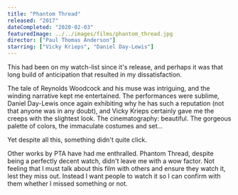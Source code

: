 ```yaml
---
title: "Phantom Thread"
released: "2017"
dateCompleted: "2020-02-03"
featuredImage: ../../images/films/phantom_thread.jpg
director: ["Paul Thomas Anderson"]
starring: ["Vicky Krieps", "Daniel Day-Lewis"]
---
```


This had been on my watch-list since it's release, and perhaps it was that long
build of anticipation that resulted in my dissatisfaction.

The tale of Reynolds Woodcock and his muse was intriguing, and the winding
narrative kept me entertained. The performances were sublime, Daniel Day-Lewis
once again exhibiting why he has such a reputation (not that anyone was in any
doubt), and Vicky Krieps certainly gave me the creeps with the slightest look.
The cinematography: beautiful. The gorgeous palette of colors, the immaculate
costumes and set...

Yet despite all this, something didn't quite click.

Other works by PTA have had me enthralled. Phantom Thread, despite being a 
perfectly decent watch, didn't leave me with a wow factor. Not feeling that I
must talk about this film with others and ensure they watch it, lest they miss
out. Instead I want people to watch it so I can confirm with them whether I
missed something or not.

